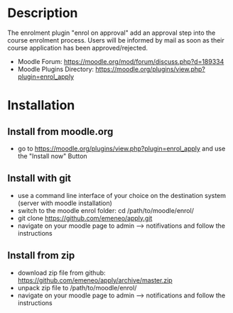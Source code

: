 # Description
The enrolment plugin "enrol on approval" add an approval step into the course enrolment process.
Users will be informed by mail as soon as their course application has been approved/rejected.

* Moodle Forum: https://moodle.org/mod/forum/discuss.php?d=189334
* Moodle Plugins Directory: https://moodle.org/plugins/view.php?plugin=enrol_apply

# Installation
## Install from moodle.org
* go to https://moodle.org/plugins/view.php?plugin=enrol_apply and use the "Install now" Button

## Install with git
* use a command line interface of your choice on the destination system (server with moodle installation)
* switch to the moodle enrol folder: cd /path/to/moodle/enrol/
* git clone https://github.com/emeneo/apply.git
* navigate on your moodle page to admin --> notifivations and follow the instructions

## Install from zip
* download zip file from github: https://github.com/emeneo/apply/archive/master.zip
* unpack zip file to /path/to/moodle/enrol/
* navigate on your moodle page to admin --> notifications and follow the instructions
